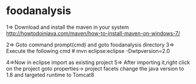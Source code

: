 # foodanalysis

1=> Download and install the maven in your system
    http://howtodoinjava.com/maven/how-to-install-maven-on-windows-7/

2=> Goto command prompt(cmd) and goto foodanalysis directory
3=> Execute the following cmd
     # mvn eclipse:eclipse -Dwtpversion=2.0

4=>Now in eclipse import as existing project
5=> After importing it,right click on the project goto properties-> project facets change the java version to 1.8 
    and targeted runtime to Tomcat8
